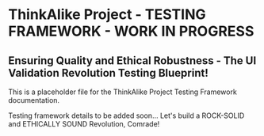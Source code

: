 # ThinkAlike Project - TESTING FRAMEWORK - WORK IN PROGRESS

## Ensuring Quality and Ethical Robustness - The UI Validation Revolution Testing Blueprint!

This is a placeholder file for the ThinkAlike Project Testing Framework documentation.

Testing framework details to be added soon...  Let's build a ROCK-SOLID and ETHICALLY SOUND Revolution, Comrade!
